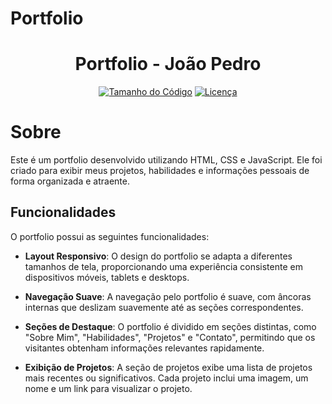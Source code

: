 # Portfolio
<h1 align="center">Portfolio - João Pedro</h1>

<div align="center">

[![Tamanho do Código](https://img.shields.io/github/languages/code-size/JoaoPedroOM/Portfolio?style=for-the-badge)](https://github.com/JoaoPedroOM/Portfolio)
[![Licença](https://img.shields.io/github/license/JoaoPedroOM/Portfolio?style=for-the-badge)](https://github.com/JoaoPedroOM/Portfolio/blob/main/LICENSE)
</div>


# Sobre

Este é um portfolio desenvolvido utilizando HTML, CSS e JavaScript. Ele foi criado para exibir meus projetos, habilidades e informações pessoais de forma organizada e atraente.

## Funcionalidades

O portfolio possui as seguintes funcionalidades:

- **Layout Responsivo**: O design do portfolio se adapta a diferentes tamanhos de tela, proporcionando uma experiência consistente em dispositivos móveis, tablets e desktops.

- **Navegação Suave**: A navegação pelo portfolio é suave, com âncoras internas que deslizam suavemente até as seções correspondentes.

- **Seções de Destaque**: O portfolio é dividido em seções distintas, como "Sobre Mim", "Habilidades", "Projetos" e "Contato", permitindo que os visitantes obtenham informações relevantes rapidamente.

- **Exibição de Projetos**: A seção de projetos exibe uma lista de projetos mais recentes ou significativos. Cada projeto inclui uma imagem, um nome e um link para visualizar o projeto.


